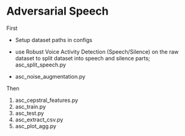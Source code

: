 # Adversarial Speech

First

- Setup dataset paths in configs

- use Robust Voice Activity Detection (Speech/Silence) on the raw dataset to split dataset into speech and silence parts; asc_split_speech.py

- asc_noise_augmentation.py

Then 
1. asc_cepstral_features.py
2. asc_train.py
3. asc_test.py
4. asc_extract_csv.py
5. asc_plot_agg.py


